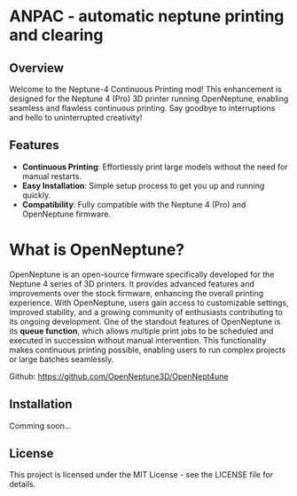 # ANPAC - automatic neptune printing and clearing

## Overview

Welcome to the Neptune-4 Continuous Printing mod! This enhancement is designed for the Neptune 4 (Pro) 3D printer running OpenNeptune, enabling seamless and flawless continuous printing. Say goodbye to interruptions and hello to uninterrupted creativity!

## Features

- **Continuous Printing**: Effortlessly print large models without the need for manual restarts.
- **Easy Installation**: Simple setup process to get you up and running quickly.
- **Compatibility**: Fully compatible with the Neptune 4 (Pro) and OpenNeptune firmware.

# What is OpenNeptune?
OpenNeptune is an open-source firmware specifically developed for the Neptune 4 series of 3D printers. It provides advanced features and improvements over the stock firmware, enhancing the overall printing experience. With OpenNeptune, users gain access to customizable settings, improved stability, and a growing community of enthusiasts contributing to its ongoing development. One of the standout features of OpenNeptune is its **queue function**, which allows multiple print jobs to be scheduled and executed in succession without manual intervention. This functionality makes continuous printing possible, enabling users to run complex projects or large batches seamlessly.

Github: https://github.com/OpenNeptune3D/OpenNept4une

## Installation
Comming soon...

## License
This project is licensed under the MIT License - see the LICENSE file for details.
